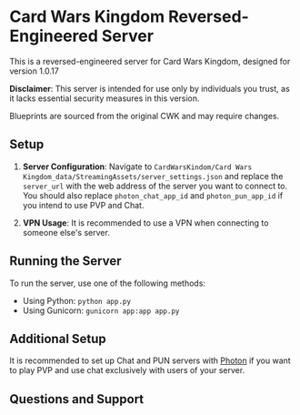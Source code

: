 # Card Wars Kingdom Reversed-Engineered Server

This is a reversed-engineered server for Card Wars Kingdom, designed for version 1.0.17

**Disclaimer**: This server is intended for use only by individuals you trust, as it lacks essential security measures in this version.

Blueprints are sourced from the original CWK and may require changes.

## Setup

1. **Server Configuration**: Navigate to `CardWarsKindom/Card Wars Kingdom_data/StreamingAssets/server_settings.json` and replace the `server_url` with the web address of the server you want to connect to. You should also replace `photon_chat_app_id` and `photon_pun_app_id` if you intend to use PVP and Chat.

2. **VPN Usage**: It is recommended to use a VPN when connecting to someone else's server.

## Running the Server

To run the server, use one of the following methods:

- Using Python: `python app.py`
- Using Gunicorn: `gunicorn app:app app.py`

## Additional Setup

It is recommended to set up Chat and PUN servers with [Photon](https://www.photonengine.com/) if you want to play PVP and use chat exclusively with users of your server.

## Questions and Support
